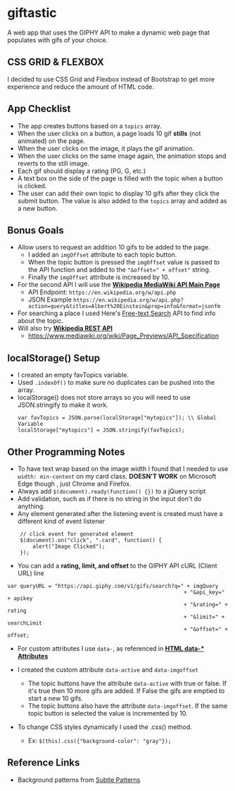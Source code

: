 # giftastic
A web app that uses the GIPHY API to make a dynamic web page that populates with gifs of your choice.

## CSS GRID & FLEXBOX
I decided to use CSS Grid and Flexbox instead of Bootstrap to get more experience and reduce the amount of HTML code.

## App Checklist
* The app creates buttons based on a `topics` array.
* When the user clicks on a button, a page loads 10 gif **stills** (not animated) on the page.
* When the user clicks on the image, it plays the gif animation.
* When the user clicks on the same image again, the animation stops and reverts to the still image.
* Each gif should display a rating (PG, G, etc.)
* A text box on the side of the page is filled with the topic when a button is clicked.
* The user can add their own topic to display 10 gifs after they click the submit button. The value is also added to the `topics` array and added as a new button.

## Bonus Goals
* Allow users to request an addition 10 gifs to be added to the page.
    * I added an `imgOffset` attribute to each topic button.
    * When the topic button is pressed the `imgOffset` value is passed to the API function and added to the `"&offset=" + offset"` string.
    * Finally the `imgOffset` attribute is increased by 10.
* For the second API I will use the **[Wikipedia MediaWiki API Main Page](https://www.mediawiki.org/wiki/API:Main_page)**
    * API Endpoint: `https://en.wikipedia.org/w/api.php`
    * JSON Example `https://en.wikipedia.org/w/api.php?action=query&titles=Albert%20Einstein&prop=info&format=jsonfm`
* For searching a place I used Here's [Free-text Search](https://developer.here.com/documentation/places/topics/free-text-search.html) API to find info about the topic.
* Will also try **[Wikipedia REST API](https://www.mediawiki.org/wiki/Page_Previews)**
    * https://www.mediawiki.org/wiki/Page_Previews/API_Specification

## localStorage() Setup
* I created an empty favTopics variable.
* Used `.indexOf()` to make sure no duplicates can be pushed into the array.
* localStorage() does not store arrays so you will need to use JSON.stringify to make it work.
    ```
    var favTopics = JSON.parse(localStorage["mytopics"]); \\ Global Variable
    localStorage["mytopics"] = JSON.stringify(favTopics);
    ```

## Other Programming Notes
* To have text wrap based on the image width I found that I needed to use `width: min-content` on my card class. **DOESN'T WORK** on Microsoft Edge though , just Chrome and Firefox.
* Always add `$(document).ready(function() {})` to a jQuery script
* Add validation, such as if there is no string in the input don't do anything.
* Any element generated after the listening event is created must have a different kind of event listener
```
    // click event for generated element
    $(document).on("click", ".card", function() {
        alert("Image Clicked");
    });
```

* You can add a **rating, limit, and offset** to the GIPHY API cURL (Client URL) line
```       
var queryURL = "https://api.giphy.com/v1/gifs/search?q=" + imgQuery 
                                                        + "&api_key=" + apikey 
                                                        + "&rating=" + rating 
                                                        + "&limit=" + searchLimit
                                                        + "&offset=" + offset;
```

* For custom attributes I use `data-`, as referenced in **[HTML data-* Attributes](https://www.w3schools.com/tags/att_global_data.asp)**
* I created the custom attribute `data-active` and `data-imgoffset`
    * The topic buttons have the attribute `data-active` with true or false. If it's true then 10 more gifs are added. If False the gifs are emptied to start a new 10 gifs.
    * The topic buttons also have the attribute `data-imgoffset`. If the same topic button is selected the value is incremented by 10.

* To change CSS styles dynamically I used the .css() method.
    * Ex: `$(this).css({"background-color": "gray"});`


## Reference Links
* Background patterns from [Subtle Patterns](https://subtlepatterns.com/)